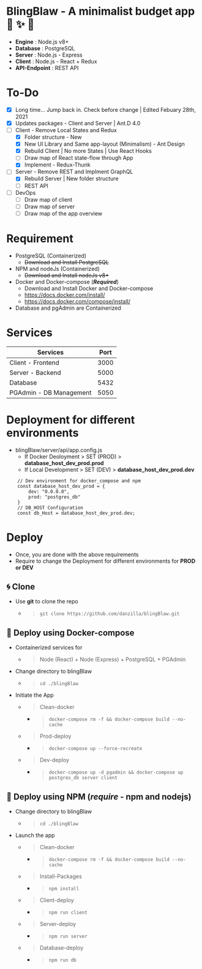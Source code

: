 # BlingBlaw -  A minimalist budget app :sparkling_heart: :sparkles: :tada:
- **Engine**		 : Node.js v8+
- **Database**	 	 : PostgreSQL
- **Server**	 	 : Node.js - Express
- **Client**	 	 : Node.js - React + Redux
- **API-Endpoint**	 : REST API

# To-Do
- [x] Long time... Jump back in. Check before change | Edited Febuary 28th, 2021
- [x] Updates packages - Client and Server | Ant.D 4.0 
- [ ] Client - Remove Local States and Redux
	- [x] Folder structure - New
	- [x] New UI Library and Same app-layout (Minimalism) - Ant Design
	- [x] Rebuild Client | No more States | Use React Hooks 
	- [ ] Draw map of React state-flow through App
	- [x] Implement - Redux-Thunk
- [ ] Server - Remove REST and Implment GraphQL
	- [x] Rebuild Server | New folder structure
	- [ ] REST API
- [ ] DevOps
	- [ ] Draw map of client
	- [ ] Draw map of server
	- [ ] Draw map of the app overview

# Requirement
- PostgreSQL (Containerized)
	- <s>Download and Install PostgreSQL</s>
- NPM and nodeJs (Containerized)
	- <s>Download and Install nodeJs v8+</s>
- Docker and Docker-compose (***Required***)
	- Download and Install Docker and Docker-compose
	- https://docs.docker.com/install/
	- https://docs.docker.com/compose/install/
- Database and pgAdmin are Containerized

# Services
| Services                | Port |
|-------------------------|------|
| Client - Frontend       | 3000 |
| Server - Backend        | 5000 |
| Database		          | 5432 |
| PGAdmin - DB Management | 5050 |


# Deployment for different environments
- blingBlaw/server/api/app.config.js
	- If Docker Deoloyment > SET (PROD) > **database_host_dev_prod.prod**
	- If Local Development > SET (DEV) > **database_host_dev_prod.dev**
```
	// Dev environment for docker_compose and npm
	const database_host_dev_prod = {
		dev: "0.0.0.0",
		prod: "postgres_db"
	}
	// DB_HOST Configuration
	const db_Host = database_host_dev_prod.dev;
```

# Deploy
- Once, you are done with the above requirements
- Require to change the Deployment for different environments for **PROD or DEV**

## :cyclone: Clone 
- Use **git** to clone the repo
	- > `git clone https://github.com/danzilla/blingBlaw.git`

## :whale: Deploy using Docker-compose
- Containerized services for
	- > Node (React) + Node (Express) + PostgreSQL + PGAdmin
- Change directory to blingBlaw
	- > `cd ./blingBlaw`
- Initiate the App
	- > Clean-docker 
		- > ```docker-compose rm -f && docker-compose build --no-cache```
	- > Prod-deploy
		- > ```docker-compose up --force-recreate```
	- > Dev-deploy
		- > ```docker-compose up -d pgadmin && docker-compose up postgres_db server client```

## :nut_and_bolt: Deploy using **NPM** (*require* - npm and nodejs)
- Change directory to blingBlaw
	- > `cd ./blingBlaw`
- Launch the app
	- > Clean-docker 
		- > `docker-compose rm -f && docker-compose build --no-cache`
	- > Install-Packages 
		- > `npm install`
	- > Client-deploy 
		- > `npm run client`
	- > Server-deploy 
		- > `npm run server`
	- > Database-deploy 
		- > `npm run db`